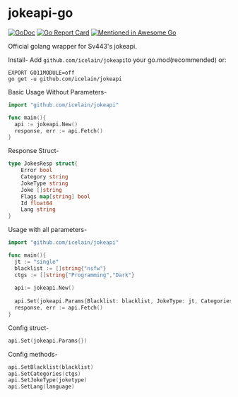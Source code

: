 # jokeapi-go

 [![GoDoc](https://godoc.org/github.com/icelain?status.png)](https://godoc.org/github.com/icelain/jokeapi)
 [![Go Report Card](https://goreportcard.com/badge/github.com/icelain/jokeapi)](https://goreportcard.com/report/github.com/icelain/jokeapi)
 [![Mentioned in Awesome Go](https://awesome.re/mentioned-badge.svg)](https://github.com/avelino/awesome-go)  

Official golang wrapper for Sv443's jokeapi.

Install-
Add ```github.com/icelain/jokeapi```to your go.mod(recommended) or:
```
EXPORT GO11MODULE=off
go get -u github.com/icelain/jokeapi
```

Basic Usage Without Parameters-
```go
import "github.com/icelain/jokeapi"

func main(){
  api := jokeapi.New()
  response, err := api.Fetch()
}
```
Response Struct-
```go
type JokesResp struct{
	Error bool
	Category string
	JokeType string
	Joke []string
	Flags map[string] bool
	Id float64
	Lang string
}
```

Usage with all parameters-
```go
import "github.com/icelain/jokeapi"

func main(){
  jt := "single"
  blacklist := []string{"nsfw"}
  ctgs := []string{"Programming","Dark"}
  
  api:= jokeapi.New()
  
  api.Set(jokeapi.Params{Blacklist: blacklist, JokeType: jt, Categories: ctgs})
  response, err := api.Fetch()
}

```
Config struct-
```go
api.Set(jokeapi.Params{})
```
 Config methods-
```go
api.SetBlacklist(blacklist)
api.SetCategories(ctgs)
api.SetJokeType(joketype)
api.SetLang(language)
```
